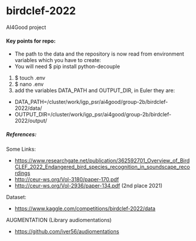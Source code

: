 # birdclef-2022
AI4Good project


#### Key points for repo:
- The path to the data and the repository is now read from environment variables which you have to create: 
- You will need $ pip install python-decouple
1. $ touch .env 
2. $ nano .env 
3. add the variables DATA_PATH and OUTPUT_DIR, in Euler they are:
* DATA_PATH=/cluster/work/igp_psr/ai4good/group-2b/birdclef-2022/data/
* OUTPUT_DIR=/cluster/work/igp_psr/ai4good/group-2b/birdclef-2022/output/

##### References:

Some Links:

- https://www.researchgate.net/publication/362592701_Overview_of_BirdCLEF_2022_Endangered_bird_species_recognition_in_soundscape_recordings
- http://ceur-ws.org/Vol-3180/paper-170.pdf
- http://ceur-ws.org/Vol-2936/paper-134.pdf (2nd place 2021)


Dataset:
- https://www.kaggle.com/competitions/birdclef-2022/data

AUGMENTATION (Library audiomentations)
- https://github.com/iver56/audiomentations
